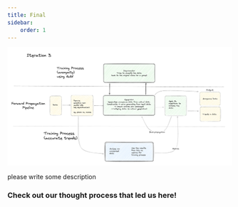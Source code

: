 ```yaml
---
title: Final
sidebar:
    order: 1
---
```


![Iteration 3](./images/iteration3.png)

please write some description

### Check out our thought process that led us here!
